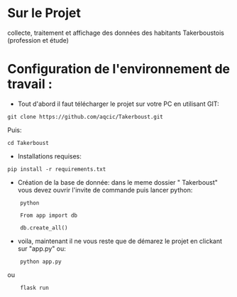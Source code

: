# Sur le Projet
collecte, traitement et affichage des données des habitants Takerboustois (profession et étude)

# Configuration de l'environnement de travail :
- Tout d'abord il faut télécharger le projet sur votre PC en utilisant GIT: 
```
git clone https://github.com/aqcic/Takerboust.git
```
Puis: 

```
cd Takerboust
```
- Installations requises: 

```
pip install -r requirements.txt
```

- Création de la base de donnée: 
  dans le meme dossier " Takerboust" vous devez ouvrir l'invite de commande puis lancer python: 

```
	python
```
```
	From app import db
```
```
	db.create_all()
```
- voila, maintenant il ne vous reste que de démarez le projet en clickant sur "app.py" ou: 
```
	python app.py
```
ou 
```
	flask run
```
